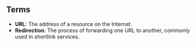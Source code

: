 ## Terms

- **URL**: The address of a resource on the Internet.
- **Redirection**: The process of forwarding one URL to another, commonly used in shortlink services.
